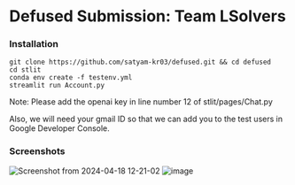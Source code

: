 # Defused Submission: Team LSolvers

### Installation

```
git clone https://github.com/satyam-kr03/defused.git && cd defused
cd stlit
conda env create -f testenv.yml
streamlit run Account.py
```

Note: Please add the openai key in line number 12 of stlit/pages/Chat.py

Also, we will need your gmail ID so that we can add you to the test users in Google Developer Console.

### Screenshots

![Screenshot from 2024-04-18 12-21-02](https://github.com/satyam-kr03/defused/assets/126661857/bc3a6793-0c17-4bd4-8497-24a9a4b49e2f)
![image](https://github.com/satyam-kr03/defused/assets/126661857/5cd484bb-29e8-4d1f-bcdd-f233deafe1a3)

